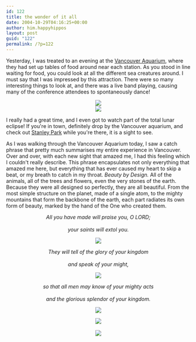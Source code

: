 ```yaml
---
id: 122
title: the wonder of it all
date: 2004-10-29T04:16:25+00:00
author: him.happyhippos
layout: post
guid: "122"
permalink: /?p=122
---
```

Yesterday, I was treated to an evening at the [Vancouver Aquarium](http://vanaqua.org), where they had set up tables of food around near each station. As you stood in line waiting for food, you could look at all the different sea creatures around. I must say that I was impressed by this attraction. There were so many interesting things to look at, and there was a live band playing, causing many of the conference attendees to spontaneously dance!

<center>
  <img src="http://www.student.cs.uwaterloo.ca/~j34wong/OOPSLA 2004 175.jpg" />
</center>


  
  


<center>
  <img src="http://www.student.cs.uwaterloo.ca/~j34wong/OOPSLA 2004 198.jpg" />
</center>

I really had a great time, and I even got to watch part of the total lunar eclipse! If you're in town, definitely drop by the Vancouver aquarium, and check out [Stanley Park](http://www.seestanleypark.com/) while you're there, it is a sight to see.

As I was walking through the Vancouver Aquarium today, I saw a catch phrase that pretty much summarises my entire experience in Vancouver. Over and over, with each new sight that amazed me, I had this feeling which I couldn't really describe. This phrase encapsulates not only everything that amazed me here, but everything that has ever caused my heart to skip a beat, or my breath to catch in my throat. _Beauty by Design._ All of the animals, all of the trees and flowers, even the very stones of the earth. Because they were all designed so perfectly, they are all beautiful. From the most simple structure on the planet, made of a single atom, to the mighty mountains that form the backbone of the earth, each part radiates its own form of beauty, marked by the hand of the One who created them. 

<center>
  <i>All you have made will praise you, O LORD;<br /> <br />your saints will extol you.</p> 
  
  <p>
    <img src="http://www.student.cs.uwaterloo.ca/~j34wong/OOPSLA 2004 180.jpg" />
  </p>
  
  <p>
    They will tell of the glory of your kingdom<br /> <br />and speak of your might,
  </p>
  
  <p>
    <img src="http://www.student.cs.uwaterloo.ca/~j34wong/OOPSLA 2004 186.jpg" />
  </p>
  
  <p>
    so that all men may know of your mighty acts<br /> <br />and the glorious splendor of your kingdom.
  </p>
  
  <p>
    <img src="http://www.student.cs.uwaterloo.ca/~j34wong/OOPSLA 2004 183.jpg" />
  </p>
  
  <p>
    <img src="http://www.student.cs.uwaterloo.ca/~j34wong/OOPSLA 2004 188.jpg" /><br /> <br /><img src="http://www.student.cs.uwaterloo.ca/~j34wong/OOPSLA 2004 155.jpg" /><br /> <br /></i></center>
  </p>